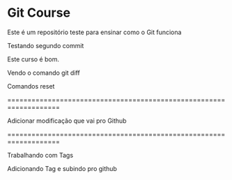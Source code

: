 # Git Course

Este é um repositório teste para ensinar como o Git funciona

Testando segundo commit

Este curso é bom.

Vendo o comando git diff


Comandos reset


===================================================================

Adicionar modificação que vai pro Github

===================================================================

Trabalhando com Tags

Adicionando Tag e subindo pro github
